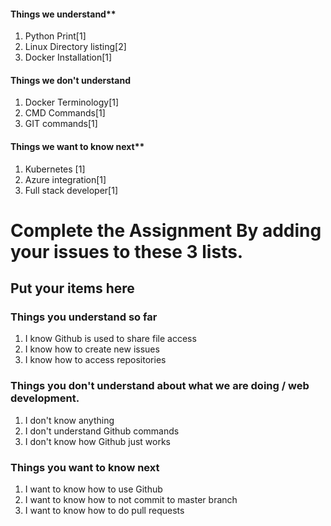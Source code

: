 #### Things we understand**
1.  Python Print[1]
2.  Linux Directory listing[2] 
3.  Docker Installation[1]
#### Things we don't understand
1. Docker Terminology[1]
2. CMD Commands[1]
3. GIT commands[1]
#### Things we want to know next**
1.  Kubernetes [1]
2.  Azure integration[1]
3.  Full stack developer[1]

# Complete the Assignment By adding your issues to these 3 lists.

## Put your items here
### Things you understand so far
1. I know Github is used to share file access
2. I know how to create new issues
3. I know how to access repositories
### Things you don't understand about what we are doing / web development.
1. I don't know anything
2. I don't understand Github commands
3. I don't know how Github just works 
### Things you want to know next
1. I want to know how to use Github
2. I want to know how to not commit to master branch
3. I want to know how to do pull requests
